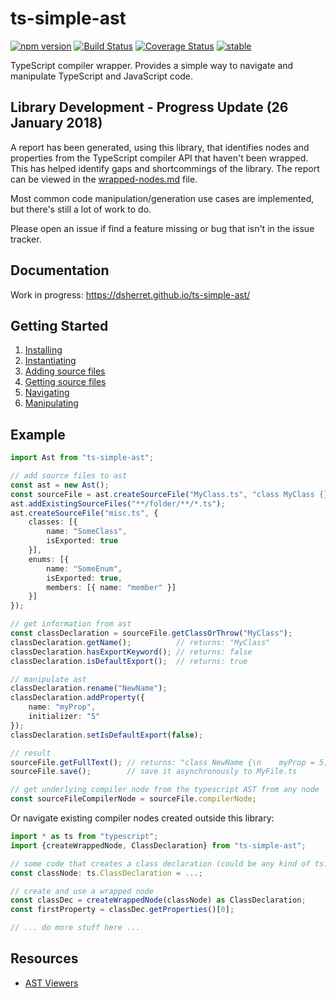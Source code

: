 ﻿ts-simple-ast
=============

[![npm version](https://badge.fury.io/js/ts-simple-ast.svg)](https://badge.fury.io/js/ts-simple-ast)
[![Build Status](https://travis-ci.org/dsherret/ts-simple-ast.svg?branch=master)](https://travis-ci.org/dsherret/ts-simple-ast)
[![Coverage Status](https://coveralls.io/repos/dsherret/ts-simple-ast/badge.svg?branch=master&service=github)](https://coveralls.io/github/dsherret/ts-simple-ast?branch=master)
[![stable](http://badges.github.io/stability-badges/dist/stable.svg)](http://github.com/badges/stability-badges)

TypeScript compiler wrapper. Provides a simple way to navigate and manipulate TypeScript and JavaScript code.

## Library Development - Progress Update (26 January 2018)

A report has been generated, using this library, that identifies nodes and properties from the TypeScript compiler API that haven't been wrapped. This has helped identify gaps and shortcommings of the library. The report can be viewed in the [wrapped-nodes.md](wrapped-nodes.md) file.

Most common code manipulation/generation use cases are implemented, but there's still a lot of work to do.

Please open an issue if find a feature missing or bug that isn't in the issue tracker.


## Documentation

Work in progress: https://dsherret.github.io/ts-simple-ast/

## Getting Started

1. [Installing](https://dsherret.github.io/ts-simple-ast/)
2. [Instantiating](https://dsherret.github.io/ts-simple-ast/setup/)
3. [Adding source files](https://dsherret.github.io/ts-simple-ast/setup/adding-source-files)
4. [Getting source files](https://dsherret.github.io/ts-simple-ast/navigation/getting-source-files)
5. [Navigating](https://dsherret.github.io/ts-simple-ast/navigation/example)
6. [Manipulating](https://dsherret.github.io/ts-simple-ast/manipulation/)

## Example

```ts
import Ast from "ts-simple-ast";

// add source files to ast
const ast = new Ast();
const sourceFile = ast.createSourceFile("MyClass.ts", "class MyClass {}\nlet myClass: MyClass;\nexport default MyClass;");
ast.addExistingSourceFiles("**/folder/**/*.ts");
ast.createSourceFile("misc.ts", {
    classes: [{
        name: "SomeClass",
        isExported: true
    }],
    enums: [{
        name: "SomeEnum",
        isExported: true,
        members: [{ name: "member" }]
    }]
});

// get information from ast
const classDeclaration = sourceFile.getClassOrThrow("MyClass");
classDeclaration.getName();          // returns: "MyClass"
classDeclaration.hasExportKeyword(); // returns: false
classDeclaration.isDefaultExport();  // returns: true

// manipulate ast
classDeclaration.rename("NewName");
classDeclaration.addProperty({
    name: "myProp",
    initializer: "5"
});
classDeclaration.setIsDefaultExport(false);

// result
sourceFile.getFullText(); // returns: "class NewName {\n    myProp = 5;\n}\nlet myClass: MyClass;\n"
sourceFile.save();        // save it asynchronously to MyFile.ts

// get underlying compiler node from the typescript AST from any node
const sourceFileCompilerNode = sourceFile.compilerNode;
```

Or navigate existing compiler nodes created outside this library:

```ts
import * as ts from "typescript";
import {createWrappedNode, ClassDeclaration} from "ts-simple-ast";

// some code that creates a class declaration (could be any kind of ts.Node)
const classNode: ts.ClassDeclaration = ...; 

// create and use a wrapped node
const classDec = createWrappedNode(classNode) as ClassDeclaration;
const firstProperty = classDec.getProperties()[0];

// ... do more stuff here ...
```

## Resources

* [AST Viewers](https://dsherret.github.io/ts-simple-ast/setup/ast-viewers)
